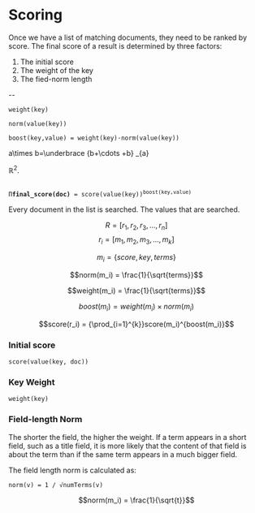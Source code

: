 # Scoring

Once we have a list of matching documents, they need to be ranked by score. The final score of a result is determined by three factors:

1. The initial score
2. The weight of the key
3. The fied-norm length

--

`weight(key)`

`norm(value(key))`

`boost(key,value) = weight(key)·norm(value(key))`

a\times b=\underbrace {b+\cdots +b} \_{a}

$\mathbb{R}^2$.

<code>
<span>Π<strong>final_score(doc)</strong> = </span><span>score(value(key))<sup>boost(key,value)</sup></span>
</code>

Every document in the list is searched. The values that are searched.

$$R = [r_1, r_2, r_3,..., r_n]$$
$$r_i = [m_1, m_2, m_3,..., m_k]$$

$$m_i = \{score, key, terms\}$$

$$norm(m_i) = \frac{1}{\sqrt{terms}}$$

$$weight(m_i) = \frac{1}{\sqrt{terms}}$$

$$boost(m_i) = weight(m_i)\times norm(m_i)$$

$$score(r_i) = {\prod_{i=1}^{k}}score(m_i)^{boost(m_i)}$$

### Initial score

`score(value(key, doc))`

### Key Weight

`weight(key)`

### Field-length Norm

The shorter the field, the higher the weight. If a term appears in a short field, such as a title field, it is more likely that the content of that field is about the term than if the same term appears in a much bigger field.

The field length norm is calculated as:

`norm(v) = 1 / √numTerms(v)`

$$norm(m_i) = \frac{1}{\sqrt{t}}$$
